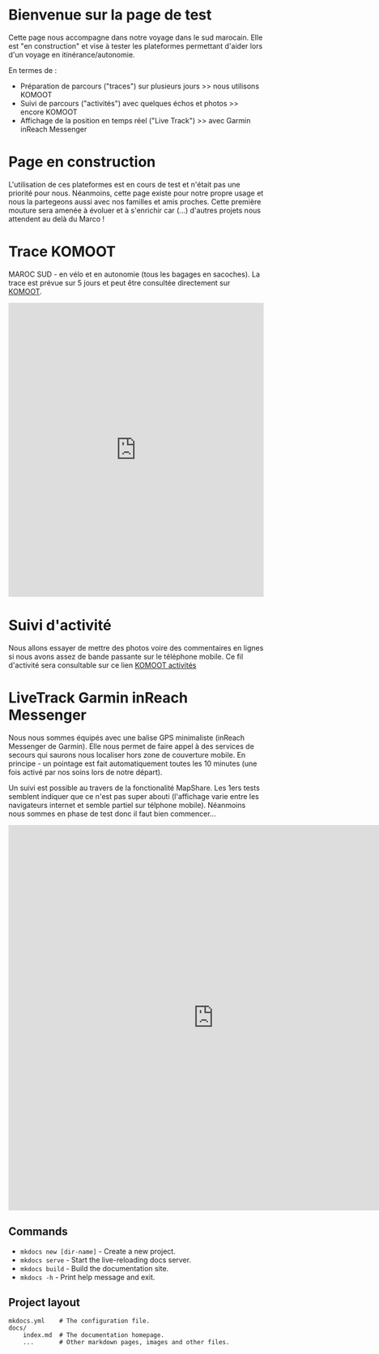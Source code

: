 # Bienvenue sur la page de test

Cette page nous accompagne dans notre voyage dans le sud marocain.
Elle est "en construction" et vise à tester les plateformes permettant d'aider lors d'un voyage en itinérance/autonomie.

En termes de :
* Préparation de parcours ("traces") sur plusieurs jours >> nous utilisons KOMOOT
* Suivi de parcours ("activités") avec quelques échos et photos >> encore KOMOOT
* Affichage  de la position en temps réel ("Live Track") >> avec Garmin inReach Messenger


# Page en construction

L'utilisation de ces plateformes est en cours de test et n'était pas une priorité pour nous. Néanmoins, cette page existe pour notre propre usage et nous la partegeons aussi avec nos familles et amis proches. Cette première mouture sera amenée à évoluer et à s'enrichir car (...) d'autres projets nous attendent au delà du Marco !

# Trace KOMOOT

MAROC SUD - en vélo  et en autonomie (tous les bagages en sacoches). La trace est prévue sur 5 jours et peut être consultée directement sur [KOMOOT](https://www.komoot.com/collection/2597355/-maroc-sud-5-jours-gravel).

<iframe src="https://www.komoot.com/collection/2597355/embed" width="100%" height="580" frameborder="0" scrolling="no"></iframe>

# Suivi d'activité 

Nous allons essayer de mettre des photos voire des commentaires en lignes si nous avons assez de bande passante sur le téléphone mobile. Ce fil d'activité sera consultable sur ce lien [KOMOOT activités](https://www.komoot.com/user/2060116877346)


# LiveTrack Garmin inReach Messenger

Nous nous sommes équipés avec une balise GPS minimaliste (inReach Messenger de Garmin). Elle nous permet de faire appel à des services de secours qui saurons nous localiser hors zone de couverture mobile. En principe - un pointage est fait automatiquement toutes les 10 minutes (une fois activé par nos soins lors de notre départ). 

Un suivi est possible au travers de la fonctionalité MapShare. Les 1ers tests semblent indiquer que ce n'est pas super abouti (l'affichage varie entre les navigateurs internet et semble partiel sur télphone mobile). Néanmoins nous sommes en phase de test donc il faut bien commencer...


<iframe src="https://share.garmin.com/3f" frameborder="0" marginwidth="0" marginheight="0" width="810" height="760"></iframe>





## Commands

* `mkdocs new [dir-name]` - Create a new project.
* `mkdocs serve` - Start the live-reloading docs server.
* `mkdocs build` - Build the documentation site.
* `mkdocs -h` - Print help message and exit.

## Project layout

    mkdocs.yml    # The configuration file.
    docs/
        index.md  # The documentation homepage.
        ...       # Other markdown pages, images and other files.
